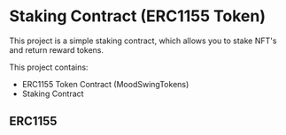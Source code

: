 # Staking Contract (ERC1155 Token)

This project is a simple staking contract, which allows you to stake NFT's and return reward tokens.

This project contains:
- ERC1155 Token Contract (MoodSwingTokens)
- Staking Contract

## ERC1155
